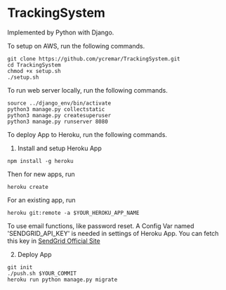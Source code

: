 # TrackingSystem

Implemented by Python with Django.

To setup on AWS, run the following commands.

```
git clone https://github.com/ycremar/TrackingSystem.git
cd TrackingSystem
chmod +x setup.sh
./setup.sh
```

To run web server locally, run the following commands.

```
source ../django_env/bin/activate
python3 manage.py collectstatic
python3 manage.py createsuperuser
python3 manage.py runserver 8080
```

To deploy App to Heroku, run the following commands.

1. Install and setup Heroku App

```
npm install -g heroku
```

Then for new apps, run
```
heroku create
```

For an existing app, run
```
heroku git:remote -a $YOUR_HEROKU_APP_NAME
```

To use email functions, like password reset. A Config Var named 'SENDGRID_API_KEY' is needed in settings of Heroku App. You can fetch this key in [SendGrid Official Site](https://sendgrid.com)


2. Deploy App

```
git init
./push.sh $YOUR_COMMIT
heroku run python manage.py migrate
```
